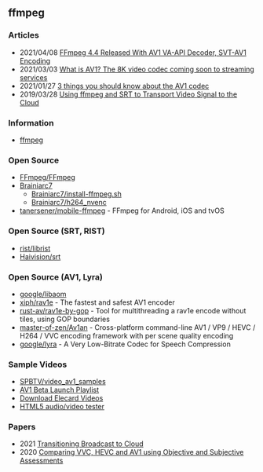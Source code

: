 ## ffmpeg


### Articles
- 2021/04/08 [FFmpeg 4.4 Released With AV1 VA-API Decoder, SVT-AV1 Encoding](https://www.phoronix.com/scan.php?page=news_item&px=FFmpeg-4.4-Released)
- 2021/03/03 [What is AV1? The 8K video codec coming soon to streaming services](https://www.whathifi.com/advice/what-is-av1-the-8k-video-codec-coming-to-a-streaming-service-near-you)
- 2021/01/27 [3 things you should know about the AV1 codec](https://www.androidauthority.com/av1-codec-1113318/)
- 2019/03/28 [Using ffmpeg and SRT to Transport Video Signal to the Cloud](https://medium.com/@eyevinntechnology/using-ffmpeg-and-srt-to-transport-video-signal-to-the-cloud-7160960f846a)


### Information
- [ffmpeg](https://ffmpeg.org)


### Open Source
- [FFmpeg/FFmpeg](https://github.com/FFmpeg/FFmpeg)
- [Brainiarc7](https://gist.github.com/Brainiarc7)
    - [Brainiarc7/install-ffmpeg.sh](https://gist.github.com/Brainiarc7/7b099f98f6b373699aa2f54e5d6ccb58)
    - [Brainiarc7/h264_nvenc](https://gist.github.com/Brainiarc7/26f15a7f6f316e4ecae2c008b99880e1)
- [tanersener/mobile-ffmpeg](https://github.com/tanersener/mobile-ffmpeg) - FFmpeg for Android, iOS and tvOS


### Open Source (SRT, RIST)
- [rist/librist](https://code.videolan.org/rist/librist) 
- [Haivision/srt](https://github.com/Haivision/srt)


### Open Source (AV1, Lyra) 
- [google/libaom](https://aomedia.googlesource.com/aom)
- [xiph/rav1e](https://github.com/xiph/rav1e) - The fastest and safest AV1 encoder
- [rust-av/rav1e-by-gop](https://github.com/rust-av/rav1e-by-gop) - Tool for multithreading a rav1e encode without tiles, using GOP boundaries
- [master-of-zen/Av1an](https://github.com/master-of-zen/Av1an) - Cross-platform command-line AV1 / VP9 / HEVC / H264 / VVC encoding framework with per scene quality encoding
- [google/lyra](https://github.com/google/lyra) - A Very Low-Bitrate Codec for Speech Compression



### Sample Videos
- [SPBTV/video_av1_samples](https://github.com/SPBTV/video_av1_samples) 
- [AV1 Beta Launch Playlist](https://www.youtube.com/playlist?list=PLyqf6gJt7KuHBmeVzZteZUlNUQAVLwrZS)
- [Download Elecard Videos](https://www.elecard.com/videos)
- [HTML5 audio/video tester](https://tools.woolyss.com/html5-audio-video-tester/)


### Papers
- 2021 [Transitioning Broadcast to Cloud](https://www.mdpi.com/2076-3417/11/2/503/pdf)
- 2020 [Comparing VVC, HEVC and AV1 using Objective and Subjective Assessments](https://arxiv.org/pdf/2003.10282.pdf%C2%A0)


